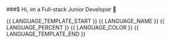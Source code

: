 ###$ Hi, im a Full-stack Junior Developer 👋

<!--
**Leon-Moraes/Leon-Moraes** is a ✨ _special_ ✨ repository because its `README.md` (this file) appears on your GitHub profile.

Here are some ideas to get you started:

- 🔭 I’m currently working on ...
- 🌱 I’m currently learning ...
- 👯 I’m looking to collaborate on ...
- 🤔 I’m looking for help with ...
- 💬 Ask me about ...
- 📫 How to reach me: ...
- 😄 Pronouns: ...
- ⚡ Fun fact: ...
-->

{{ LANGUAGE_TEMPLATE_START }}
{{ LANGUAGE_NAME }}
{{ LANGUAGE_PERCENT }}
{{ LANGUAGE_COLOR }}
{{ LANGUAGE_TEMPLATE_END }}
